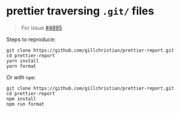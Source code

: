 # prettier traversing `.git/` files

> For issue [#4895](https://github.com/prettier/prettier/issues/4895)

Steps to reproduce:

```shell
git clone https://github.com/gillchristian/prettier-report.git
cd prettier-report
yarn install
yarn format
```

_Or with_ `npm`:

```shell
git clone https://github.com/gillchristian/prettier-report.git
cd prettier-report
npm install
npm run format
```
